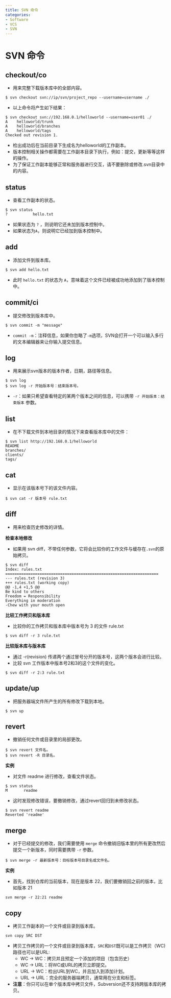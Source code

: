 ```yaml
---
title: SVN 命令
categories:
- Software
- VCS
- SVN
---
```

# SVN 命令

## checkout/co

- 用来完整下载版本库中的全部内容。

```shell
$ svn checkout svn://ip/svn/project_repo --username=username ./
```

- 以上命令将产生如下结果：

```
$ svn checkout svn://192.168.0.1/helloworld --username=user01 ./
A    helloworld/trunk
A    helloworld/branches
A    helloworld/tags
Checked out revision 1.
```

- 检出成功后在当前目录下生成名为helloworld的工作副本。
- 版本控制相关操作都需要在工作副本目录下执行，例如：提交，更新等等这样的操作。
- 为了保证工作副本能够正常和服务器进行交互，请不要删除或修改.svn目录中的内容。

## status

- 查看工作副本的状态。

```
$ svn status
?			hello.txt
```

- 如果状态为 `?` ，则说明它还未加到版本控制中。
- 如果状态为`A`，则说明它已经加到版本控制中。

## add

- 添加文件到版本库。

```
$ svn add hello.txt
```

- 此时 `hello.txt` 的状态为 `A`，意味着这个文件已经被成功地添加到了版本控制中。

## commit/ci

- 提交修改到版本库中。

```
$ svn commit -m "message"
```

- `commit -m`：注释信息，如果你忽略了`-m`选项，SVN会打开一个可以输入多行的文本编辑器来让你输入提交信息。

## log

- 用来展示svn版本的版本作者，日期，路径等信息。

```
$ svn log
$ svn log -r 开始版本号：结束版本号。
```

- `-r`：如果只希望查看特定的某两个版本之间的信息，可以携带 `-r 开始版本：结束版本` 参数。

## list

* 在不下载文件到本地目录的情况下来查看版本库中的文件：

```
$ svn list http://192.168.0.1/helloworld
README
branches/
clients/
tags/
```

## cat

- 显示在该版本号下的该文件内容。

```
$ svn cat -r 版本号 rule.txt
```

## diff

- 用来检查历史修改的详情。

**检查本地修改**

- 如果用 svn diff，不带任何参数，它将会比较你的工作文件与缓存在`.svn`的原始拷贝。

```
$ svn diff
Index: rules.txt
===================================================================
--- rules.txt (revision 3)
+++ rules.txt (working copy)
@@ -1,4 +1,5 @@
Be kind to others
Freedom = Responsibility
Everything in moderation
-Chew with your mouth open
```

**比较工作拷贝和版本库**

- 比较你的工作拷贝和版本库中版本号为 3 的文件 rule.txt

```
$ svn diff -r 3 rule.txt
```

**比较版本库与版本库**

- 通过 -r(revision) 传递两个通过冒号分开的版本号，这两个版本会进行比较。
- 比较 svn 工作版本中版本号2和3的这个文件的变化。

```
$ svn diff -r 2:3 rule.txt
```

## update/up

- 把服务器端文件所产生的所有修改下载到本地。

```
$ svn up
```

## revert

- 撤销任何文件或目录里的局部更改。

```
$ svn revert 文件名。
$ svn revert -R 目录名。
```

**实例**

- 对文件 readme 进行修改，查看文件状态。

```
$ svn status
M       readme
```

- 这时发现修改错误，要撤销修改，通过revert回归到未修改状态。

```
$ svn revert readme
Reverted 'readme'
```

## merge

- 对于已经提交的修改，我们需要使用 `merge` 命令撤销旧版本里的所有更改然后提交一个新版本，同时需要携带 `-r` 参数。

```
$ svn merge -r 最新版本号：目标版本号目录名或文件名。
```

**实例**

- 首先，找到仓库的当前版本，现在是版本 22，我们要撤销回之前的版本，比如版本 21

```
svn merge -r 22:21 readme
```

## copy

- 拷贝工作副本的一个文件或目录到版本库。

```
svn copy SRC DST
```

- 拷贝工作拷贝的一个文件或目录到版本库，`SRC`和`DST`既可以是工作拷贝（WC)路径也可以是URL:
  - WC -> WC：拷贝并且预定一个添加的项目（包含历史）
  - WC -> URL：将WC或URL的拷贝立即提交。
  - URL -> WC：检出URL到WC，并且加入到添加计划。
  - URL -> URL：完全的服务器端拷贝，通常用在分支和标签。
- **注意**：你只可以在单个版本库中拷贝文件，Subversion还不支持跨版本库的拷贝。
